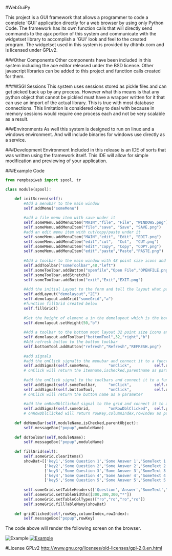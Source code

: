 #WebGuiPy

This project is a GUI framework that allows a programmer to code a complete 'GUI' application directly for a web browser by using only Python Code.  The framework has its own function calls that will directly send commands to the ajax portion of this system and communicate with the widgetset library to accomplish a 'GUI' look and feel to the created program.  The widgetset used in this system is provided by dhtmlx.com and is licensed under GPLv2.
    
###Other Components
Other components have been included in this system including the ace editor released under the BSD license.  Other javascript libraries can be added to this project and function calls created for them.

###WSGI Sessions
This system uses sessions stored as pickle files and can get picked back up by any process.  However what this means is that any python object that cannot be pickled must have a wrapper written for it that can use an import of the actual library.  This is true with most database connections.  This limitation is considered okay to deal with because in memory sessions would require one process each and not be very scalable as a result.
    
###Environments
As well this system is designed to run on linux and a windows environment.  And will include binaries for windows use directly as a service.
    
###Development Environment
Included in this release is an IDE of sorts that was written using the framework itself.   This IDE will allow for simple modification and previewing of your application.

###Example Code
```python
from rempbapiweb import spool, tr

class module(spool):

    def initScreen(self):
        #Add a menubar to the main window
        self.addMenu("someMenu")
        
        #add a file menu item with save under it
        self.someMenu.addMenuItem("MAIN","file", "File", "WINDOWS.png")
        self.someMenu.addMenuItem("file","save", "Save", "SAVE.png")
        #add an edit menu item with cut/copy/paste under it
        self.someMenu.addMenuItem("MAIN","edit", "Edit", "EDIT.png")
        self.someMenu.addMenuItem("edit","cut",  "Cut",  "CUT.png")
        self.someMenu.addMenuItem("edit","copy", "Copy", "COPY.png")
        self.someMenu.addMenuItem("edit","paste","Paste","PASTE.png")
        
        #Add a toolbar to the main window with 48 point size icons and aligned left
        self.addToolbar("someToolbar",48,"left")
        self.someToolbar.addButton("openfile","Open File","OPENFILE.png")
        self.someToolbar.addStretch()
        self.someToolbar.addButton("exit","Exit","EXIT.png")
        
        #Add the initial Layout to the form and tell the layout what pattern to take
        self.addLayout("demolayout","2E")
        self.demolayout.addGrid("someGrid","a")
        #function fillGrid created below
        self.fillGrid()
        
        #Set the height of element a in the demolayout which is the bottom most layout
        self.demolayout.setHeight(50,"b")
        
        #Add a toolbar to the bottom most layout 32 point size icons and aligned right
        self.demolayout.addToolbar("bottomTool",32,"right","b")
        #Add refresh button to the bottom toolbar
        self.bottomTool.addButton("refresh","Refresh","REFRESH.png")
        
        #add signals
        #add the onClick signalto the menubar and connect it to a function
        self.addSignal(self.someMenu,        "onClick",          self.doMenuBar)   
        # onClick will return the itemname,ischecked,parentname as parameters
        
        #add the onClick signal to the toolbars and connect it to a function.
        self.addSignal(self.someToolbar,     "onClick",          self.doToolBar)
        self.addSignal(self.bottomTool,      "onClick",          self.doToolBar)   
        # onClick will return the button name as a parameter
        
        #add the onRowDblClicked signal to the grid and connect it to a function
        self.addSignal(self.someGrid,        "onRowDblClicked",  self.gridClicked)
        # onRowDblClicked will return rowKey,columnIndex,rowIndex as parameters
        
    def doMenuBar(self,moduleName,isChecked,parentObject):
        self.messageBox("popup",moduleName)
        
    def doToolBar(self,moduleName):
        self.messageBox("popup",moduleName)
        
    def fillGrid(self):
        self.someGrid.clearItems()
        showDat=[['key1','Some Question 1','Some Answer 1','SomeText 1','MoreText 1'],
                 ['key2','Some Question 2','Some Answer 2','SomeText 2','MoreText 2'],
                 ['key3','Some Question 3','Some Answer 3','SomeText 3','MoreText 3'],
                 ['key4','Some Question 4','Some Answer 4','SomeText 4','MoreText 4'],
                 ['key5','Some Question 5','Some Answer 5','SomeText 5','MoreText 5']]
                 
        self.someGrid.setTableHeaders(['Question','Answer','SomeText',"MoreText"])
        self.someGrid.setTableWidths([300,300,300,"*"])
        self.someGrid.setTableColTypes(["ro","ro","ro","ro"])
        self.someGrid.fillTableMany(showDat)
        
    def gridClicked(self,rowKey,columnIndex,rowIndex):
        self.messageBox("popup",rowKey)
```

The code above will render the following screen on the browser.

![Example](https://github.com/schapman1974/webguipy/blob/master/img/webguipyex1.png "Example")
[![Example](https://img.youtube.com/vi/bI3DVL6oyjY/0.jpg)](https://www.youtube.com/watch?v=bI3DVL6oyjY)

#License
GPLv2 
http://www.gnu.org/licenses/old-licenses/gpl-2.0.en.html
